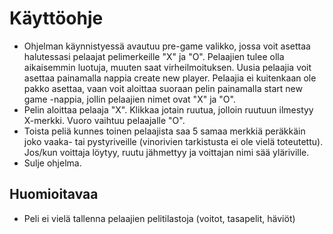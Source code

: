 # Käyttöohje

* Ohjelman käynnistyessä avautuu pre-game valikko, jossa voit asettaa halutessasi pelaajat pelimerkeille "X" ja "O". Pelaajien tulee olla aikaisemmin luotuja, muuten saat virheilmoituksen. Uusia pelaajia voit asettaa painamalla nappia create new player. Pelaajia ei kuitenkaan ole pakko asettaa, vaan voit aloittaa suoraan pelin painamalla start new game -nappia, jollin pelaajien nimet ovat "X" ja "O".
* Pelin aloittaa pelaaja "X". Klikkaa jotain ruutua, jolloin ruutuun ilmestyy X-merkki. Vuoro vaihtuu pelaajalle "O". 
* Toista peliä kunnes toinen pelaajista saa 5 samaa merkkiä peräkkäin joko vaaka- tai pystyriveille (vinorivien tarkistusta ei ole vielä toteutettu). Jos/kun voittaja löytyy, ruutu jähmettyy ja voittajan nimi sää yläriville. 
* Sulje ohjelma.

## Huomioitavaa

* Peli ei vielä tallenna pelaajien pelitilastoja (voitot, tasapelit, häviöt)
